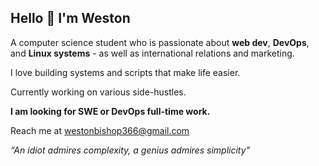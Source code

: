 ## Hello 👋 I'm Weston

A computer science student who is passionate about **web dev**, **DevOps**, and **Linux systems** - as well as international relations and marketing.

I love building systems and scripts that make life easier.

Currently working on various side-hustles.

**I am looking for SWE or DevOps full-time work.**

Reach me at westonbishop366@gmail.com

*“An idiot admires complexity, a genius admires simplicity"*

<!--
**weston-bish/weston-bish** is a ✨ _special_ ✨ repository because its `README.md` (this file) appears on your GitHub profile.

Here are some ideas to get you started:

- 🔭 I’m currently working on ...
- 🌱 I’m currently learning ...
- 👯 I’m looking to collaborate on ...
- 🤔 I’m looking for help with ...
- 💬 Ask me about ...
- 📫 How to reach me: ...
- 😄 Pronouns: ...
- ⚡ Fun fact: ...
-->
